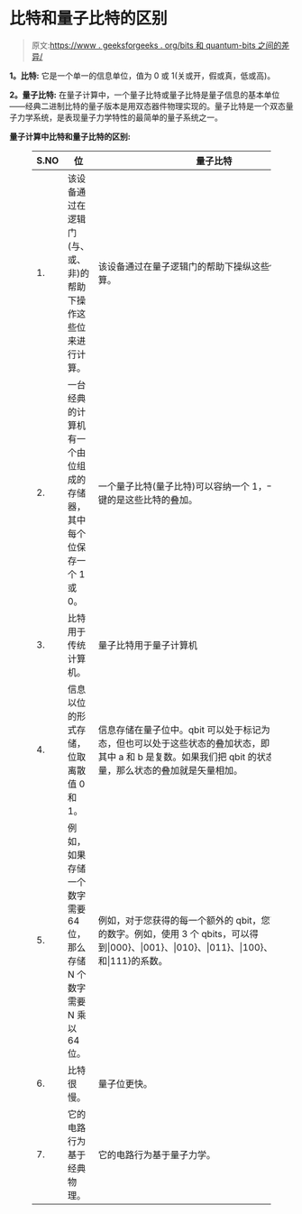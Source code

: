 # 比特和量子比特的区别

> 原文:[https://www . geeksforgeeks . org/bits 和 quantum-bits 之间的差异/](https://www.geeksforgeeks.org/differnce-between-bits-and-quantum-bits/)

**1。比特:**
它是一个单一的信息单位，值为 0 或 1(关或开，假或真，低或高)。

**2。量子比特:**
在量子计算中，一个量子比特或量子比特是量子信息的基本单位——经典二进制比特的量子版本是用双态器件物理实现的。量子比特是一个双态量子力学系统，是表现量子力学特性的最简单的量子系统之一。

**量子计算中比特和量子比特的区别:**

<figure class="table">

| S.NO | 位 | 量子比特 |
| --- | --- | --- |
| 1. | 该设备通过在逻辑门(与、或、非)的帮助下操作这些位来进行计算。 | 该设备通过在量子逻辑门的帮助下操纵这些位来进行计算。 |
| 2. | 一台经典的计算机有一个由位组成的存储器，其中每个位保存一个 1 或 0。 | 一个量子比特(量子比特)可以容纳一个 1，一个 0，或者关键的是这些比特的叠加。 |
| 3. | 比特用于传统计算机。 | 量子比特用于量子计算机 |
| 4. | 信息以位的形式存储，位取离散值 0 和 1。 | 信息存储在量子位中。qbit 可以处于标记为&#124;0}和&#124;1}的状态，但也可以处于这些状态的叠加状态，即 a&#124;0} + b&#124;1}，其中 a 和 b 是复数。如果我们把 qbit 的状态看作一个矢量，那么状态的叠加就是矢量相加。 |
| 5. | 例如，如果存储一个数字需要 64 位，那么存储 N 个数字需要 N 乘以 64 位。 | 例如，对于您获得的每一个额外的 qbit，您可以存储两倍的数字。例如，使用 3 个 qbits，可以得到&#124;000}、&#124;001}、&#124;010}、&#124;011}、&#124;100}、&#124;101}、&#124;110}和&#124;111}的系数。 |
| 6. | 比特很慢。 | 量子位更快。 |
| 7. | 它的电路行为基于经典物理。 | 它的电路行为基于量子力学。 |

</figure>